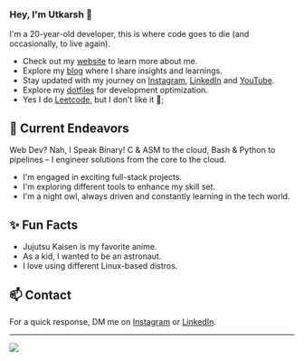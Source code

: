 ### Hey, I'm Utkarsh 👋 

I'm a 20-year-old developer, this is where code goes to die (and occasionally, to live again).

- Check out my [website](https://utkarshs-terminal.netlify.app/) to learn more about me.
- Explore my [blog](https://medium.com/@sankalp.1519) where I share insights and learnings.
- Stay updated with my journey on [Instagram](https://www.instagram.com/gilfoyle_2.0/), [LinkedIn](https://www.linkedin.com/in/utkarsh-maurya-connect/) and [YouTube](https://www.youtube.com/@tss.TheSkillShow).
- Explore my [dotfiles](https://github.com/pro-utkarshM/dotfiles) for development optimization.
- Yes I do [Leetcode](https://leetcode.com/pro-utkarshM/), but I don't like it 🙂;

## 🔭 Current Endeavors 

Web Dev? Nah, I Speak Binary! C & ASM to the cloud, Bash & Python to pipelines – I engineer solutions from the core to the cloud.

- I'm engaged in exciting full-stack projects.
- I'm exploring different tools to enhance my skill set.
- I'm a night owl, always driven and constantly learning in the tech world.

## ✨ Fun Facts 

- Jujutsu Kaisen is my favorite anime.
- As a kid, I wanted to be an astronaut.
- I love using different Linux-based distros.

## 📫 Contact

 For a quick response, DM me on [Instagram](https://www.instagram.com/gilfoyle_2.0/) or [LinkedIn](https://www.linkedin.com/in/utkarsh-maurya-connect/). 
 
---
[![](https://visitcount.itsvg.in/api?id=pro-utkarshM&icon=0&color=0)](https://visitcount.itsvg.in)


